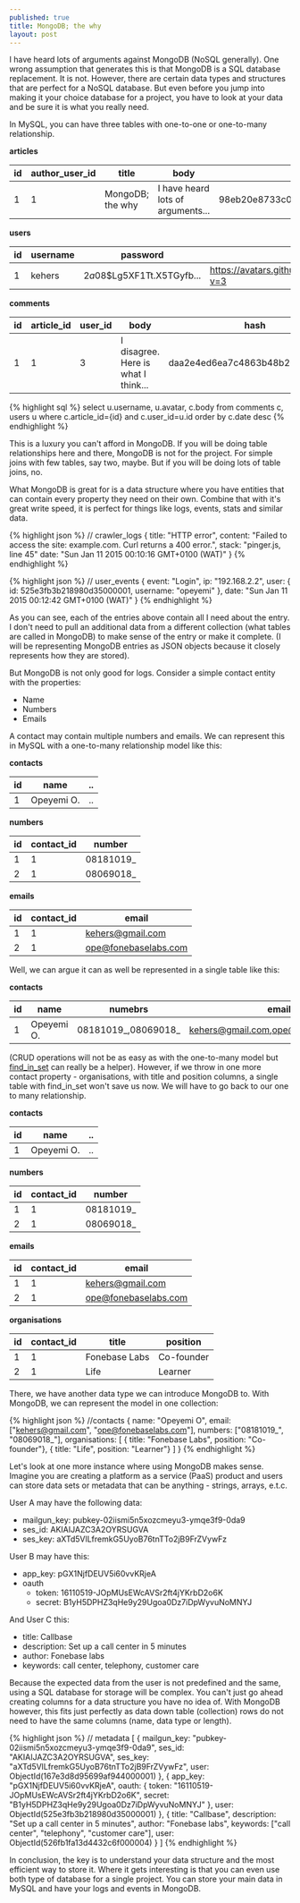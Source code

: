```yaml
---
published: true
title: MongoDB; the why
layout: post
---
```

I have heard lots of arguments against MongoDB (NoSQL generally). One wrong assumption that generates this is that MongoDB is a SQL database replacement. It is not. However, there are certain data types and structures that are perfect for a NoSQL database. But even before you jump into making it your choice database for a project, you have to look at your data and be sure it is what you really need.

In MySQL, you can have three tables with one-to-one or one-to-many relationship.

**articles**

id | author_user_id | title | body | hash | date
--- | ------------------------- | ----- | -------- | -------- | -------
1 | 1 | MongoDB; the why | I have heard lots of arguments... | 98eb20e8733c0d5d52f88c1de2f34e19 | 2015-01-01 18:01:01


**users**

id | username | password | avatar
-- | ----------------- | --------------- | -----------
1 | kehers | $2a$08$Lg5XF1Tt.X5TGyfb... | https://avatars.githubusercontent.com/u/213649?v=3


**comments**

id | article_id | user_id | body | hash | date
--- | -------------- | ------------ | -------- | -------- | -------
1 | 1 | 3 | I disagree. Here is what I think... | daa2e4ed6ea7c4863b48b265fd4e26df | 2015-01-02 18:01:01


{% highlight sql %}
select u.username, u.avatar, c.body from comments c, users u where c.article_id={id} and c.user_id=u.id order by c.date desc
{% endhighlight %}

This is a luxury you can't afford in MongoDB. If you will be doing table relationships here and there, MongoDB is not for the project. For simple joins with few tables, say two, maybe. But if you will be doing lots of table joins, no.

What MongoDB is great for is a data structure where you have entities that can contain every property they need on their own. Combine that with it's great write speed, it is perfect for things like logs, events, stats and similar data.

{% highlight json %}
// crawler_logs
{
    title: "HTTP error",
    content: "Failed to access the site: example.com. Curl returns a 400 error.",
    stack: "pinger.js, line 45"
    date: "Sun Jan 11 2015 00:10:16 GMT+0100 (WAT)"
}
{% endhighlight %}

{% highlight json %}
// user_events
{
    event: "Login",
    ip: "192.168.2.2",
    user: {
        id: 525e3fb3b218980d35000001,
        username: "opeyemi"
    },
    date: "Sun Jan 11 2015 00:12:42 GMT+0100 (WAT)"
}
{% endhighlight %}

As you can see, each of the entries above contain all I need about the entry. I don't need to pull an additional data from a different collection (what tables are called in MongoDB) to make sense of the entry or make it complete. (I will be representing MongoDB entries as JSON objects because it closely represents how they are stored).

But MongoDB is not only good for logs. Consider a simple contact entity with the properties:

- Name
- Numbers
- Emails

A contact may contain multiple numbers and emails. We can represent this in MySQL with a one-to-many relationship model like this:

**contacts**

id | name | ..
--- | --------- | ---
1 | Opeyemi O. | ..

**numbers**

id | contact_id | number
--- | ---------------- | -------------
1 | 1 | 08181019_
2 | 1 | 08069018_

**emails**

id | contact_id | email
--- | ---------------- | ---------
1 | 1 | kehers@gmail.com
2 | 1 | ope@fonebaselabs.com

Well, we can argue it can as well be represented in a single table like this:

**contacts**

id | name | numebrs | emails
--- | --------- | -------------- | ----------
1 | Opeyemi O. | 08181019_,08069018_ | kehers@gmail.com,ope@fonebaselabs.com

(CRUD operations will not be as easy as with the one-to-many model but [find\_in\_set](http://dev.mysql.com/doc/refman/5.0/en/string-functions.html#function_find-in-set) can really be a helper). However, if we throw in one more contact property - organisations, with title and position columns, a single table with find_in_set won't save us now. We will have to go back to our one to many relationship.

**contacts**

id | name | ..
--- | --------- | ---
1 | Opeyemi O. | ..

**numbers**

id | contact_id | number
--- | ---------------- | -------------
1 | 1 | 08181019_
2 | 1 | 08069018_

**emails**

id | contact_id | email
--- | ---------------- | ---------
1 | 1 | kehers@gmail.com
2 | 1 | ope@fonebaselabs.com

**organisations**

id | contact_id | title | position
--- | ---------------- | ----- | --------------
1 | 1 | Fonebase Labs | Co-founder
2 | 1 | Life | Learner

There, we have another data type we can introduce MongoDB to. With MongoDB, we can represent the model in one collection:

{% highlight json %}
//contacts
{
  name: "Opeyemi O",
  email: ["kehers@gmail.com", "ope@fonebaselabs.com"],
  numbers: ["08181019_", "08069018_"],
  organisations: [
     { title: "Fonebase Labs", position: "Co-founder"},
     { title: "Life", position: "Learner"}
  ]
}
{% endhighlight %}

Let's look at one more instance where using MongoDB makes sense. Imagine you are creating a platform as a service (PaaS) product and users can store data sets or metadata that can be anything - strings, arrays, e.t.c. 

User A may have the following data:

- mailgun_key: pubkey-02iismi5n5xozcmeyu3-ymqe3f9-0da9
- ses_id: AKIAIJAZC3A2OYRSUGVA
- ses_key: aXTd5VlLfremkG5UyoB76tnTTo2jB9FrZVywFz

User B may have this:

- app_key: pGX1NjfDEUV5i60vvKRjeA
- oauth
  - token: 16110519-JOpMUsEWcAVSr2ft4jYKrbD2o6K
  - secret: B1yH5DPHZ3qHe9y29Ugoa0Dz7iDpWyvuNoMNYJ

And User C this:

- title: Callbase
- description: Set up a call center in 5 minutes
- author: Fonebase labs
- keywords: call center, telephony, customer care

Because the expected data from the user is not predefined and the same, using a SQL database for storage will be complex. You can't just go ahead creating columns for a data structure you have no idea of. With MongoDB however, this fits just perfectly as data down table (collection) rows do not need to have the same columns (name, data type or length). 

{% highlight json %}
// metadata
[
  {
    mailgun_key: "pubkey-02iismi5n5xozcmeyu3-ymqe3f9-0da9",
    ses_id: "AKIAIJAZC3A2OYRSUGVA",
    ses_key: "aXTd5VlLfremkG5UyoB76tnTTo2jB9FrZVywFz",
    user: ObjectId(167e3d8d95699af944000001)
  },
  {
    app_key: "pGX1NjfDEUV5i60vvKRjeA",
    oauth: {
      token: "16110519-JOpMUsEWcAVSr2ft4jYKrbD2o6K",
      secret: "B1yH5DPHZ3qHe9y29Ugoa0Dz7iDpWyvuNoMNYJ"
    },
    user: ObjectId(525e3fb3b218980d35000001)
  },
  {
    title: "Callbase",
    description: "Set up a call center in 5 minutes",
    author: "Fonebase labs",
    keywords: ["call center", "telephony", "customer care"],
    user: ObjectId(526fb1fa13d4432c6f000004)
  }
]
{% endhighlight %}

In conclusion, the key is to understand your data structure and the most efficient way to store it. Where it gets interesting is that you can even use both type of database for a single project. You can store your main data in MySQL and have your logs and events in MongoDB.